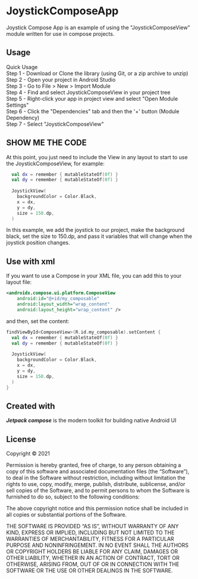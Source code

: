 # JoystickComposeApp
Joystick Compose App is an example of using the "JoystickComposeView" module written for use in compose projects.  

## Usage
Quick Usage  
Step 1 - Download or Clone the library (using Git, or a zip archive to unzip)  
Step 2 - Open your project in Android Studio  
Step 3 - Go to File > New > Import Module  
Step 4 - Find and select JoystickComposeView in your project tree  
Step 5 - Right-click your app in project view and select "Open Module Settings"  
Step 6 - Click the "Dependencies" tab and then the '+' button (Module Dependency)  
Step 7 - Select "JoystickComposeView"  

## SHOW ME THE CODE
At this point, you just need to include the View in any layout to start to use the JoystickComposeView, for example:
```kotlin
  val dx = remember { mutableStateOf(0f) }
  val dy = remember { mutableStateOf(0f) }
    
  JoystickView(
    backgroundColor = Color.Black,
    x = dx,
    y = dy,
    size = 150.dp,
  )
```
In this example, we add the joystick to our project, make the background black, set the size to 150.dp, and pass it variables that will change when the joystick position changes.

## Use with xml
If you want to use a Compose in your XML file, you can add this to your layout file:
```xml
<androidx.compose.ui.platform.ComposeView
    android:id="@+id/my_composable"
    android:layout_width="wrap_content"
    android:layout_height="wrap_content" />
```
and then, set the content:
```kotlin
findViewById<ComposeView>(R.id.my_composable).setContent {
  val dx = remember { mutableStateOf(0f) }
  val dy = remember { mutableStateOf(0f) }
    
  JoystickView(
    backgroundColor = Color.Black,
    x = dx,
    y = dy,
    size = 150.dp,
  )
}
```

## Created with
***Jetpack compose*** is the modern toolkit for building native Android UI

## License 
Copyright © 2021 <copyright holders>

Permission is hereby granted, free of charge, to any person obtaining a copy of this software and associated documentation files (the “Software”), to deal in the Software without restriction, including without limitation the rights to use, copy, modify, merge, publish, distribute, sublicense, and/or sell copies of the Software, and to permit persons to whom the Software is furnished to do so, subject to the following conditions:

The above copyright notice and this permission notice shall be included in all copies or substantial portions of the Software.

THE SOFTWARE IS PROVIDED “AS IS”, WITHOUT WARRANTY OF ANY KIND, EXPRESS OR IMPLIED, INCLUDING BUT NOT LIMITED TO THE WARRANTIES OF MERCHANTABILITY, FITNESS FOR A PARTICULAR PURPOSE AND NONINFRINGEMENT. IN NO EVENT SHALL THE AUTHORS OR COPYRIGHT HOLDERS BE LIABLE FOR ANY CLAIM, DAMAGES OR OTHER LIABILITY, WHETHER IN AN ACTION OF CONTRACT, TORT OR OTHERWISE, ARISING FROM, OUT OF OR IN CONNECTION WITH THE SOFTWARE OR THE USE OR OTHER DEALINGS IN THE SOFTWARE.
